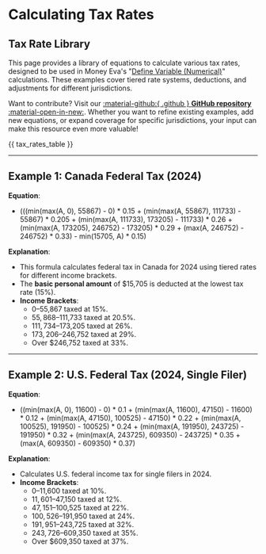 # Calculating Tax Rates

## Tax Rate Library

This page provides a library of equations to calculate various tax rates, designed to be used in Money Eva's "[Define Variable (Numerical)](../calculation-breakdown/decisions-expectations.md#7-define-variable-numerical)" calculations. These examples cover tiered rate systems, deductions, and adjustments for different jurisdictions.

Want to contribute? Visit our <a href="https://github.com/moneyeva/moneyeva-docs" target="_blank">:material-github:{ .github } **GitHub repository** :material-open-in-new:</a>. Whether you want to refine existing examples, add new equations, or expand coverage for specific jurisdictions, your input can make this resource even more valuable!

{{ tax_rates_table }}

---

## Example 1: Canada Federal Tax (2024)

**Equation**:  

- (((min(max(A, 0), 55867) - 0) * 0.15 + (min(max(A, 55867), 111733) - 55867) * 0.205 + (min(max(A, 111733), 173205) - 111733) * 0.26 + (min(max(A, 173205), 246752) - 173205) * 0.29 + (max(A, 246752) - 246752) * 0.33) - min(15705, A) * 0.15)

**Explanation**:

- This formula calculates federal tax in Canada for 2024 using tiered rates for different income brackets.
- The **basic personal amount** of $15,705 is deducted at the lowest tax rate (15%).
- **Income Brackets**:
    - $0–$55,867 taxed at 15%.
    - $55,868–$111,733 taxed at 20.5%.
    - $111,734–$173,205 taxed at 26%.
    - $173,206–$246,752 taxed at 29%.
    - Over $246,752 taxed at 33%.

---

## Example 2: U.S. Federal Tax (2024, Single Filer)

**Equation**:  

- ((min(max(A, 0), 11600) - 0) * 0.1 + (min(max(A, 11600), 47150) - 11600) * 0.12 + (min(max(A, 47150), 100525) - 47150) * 0.22 + (min(max(A, 100525), 191950) - 100525) * 0.24 + (min(max(A, 191950), 243725) - 191950) * 0.32 + (min(max(A, 243725), 609350) - 243725) * 0.35 + (max(A, 609350) - 609350) * 0.37)

**Explanation**:

- Calculates U.S. federal income tax for single filers in 2024.
- **Income Brackets**:
    - $0–$11,600 taxed at 10%.
    - $11,601–$47,150 taxed at 12%.
    - $47,151–$100,525 taxed at 22%.
    - $100,526–$191,950 taxed at 24%.
    - $191,951–$243,725 taxed at 32%.
    - $243,726–$609,350 taxed at 35%.
    - Over $609,350 taxed at 37%.

